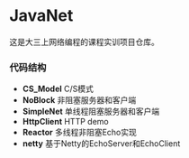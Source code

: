 # JavaNet

这是大三上网络编程的课程实训项目仓库。

### 代码结构

- **CS_Model** C/S模式
- **NoBlock** 非阻塞服务器和客户端
- **SimpleNet** 单线程阻塞服务器和客户端
- **HttpClient** HTTP demo
- **Reactor** 多线程非阻塞Echo实现
- **netty** 基于Netty的EchoServer和EchoClient
